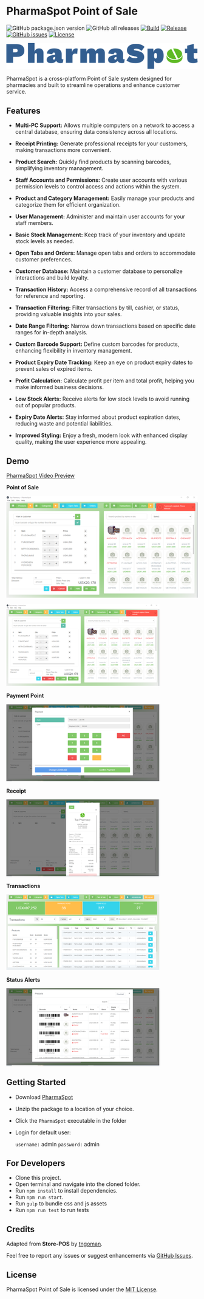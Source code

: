 # PharmaSpot Point of Sale
![GitHub package.json version](https://img.shields.io/github/package-json/v/drkNsubuga/PharmaSpot) ![GitHub all releases](https://img.shields.io/github/downloads/drkNsubuga/PharmaSpot/total) [![Build](https://github.com/drkNsubuga/PharmaSpot/actions/workflows/build.yml/badge.svg)](https://github.com/drkNsubuga/PharmaSpot/actions/workflows/build.yml) [![Release](https://github.com/drkNsubuga/PharmaSpot/actions/workflows/release.yml/badge.svg)](https://github.com/drkNsubuga/PharmaSpot/actions/workflows/release.yml) [![GitHub issues](https://img.shields.io/github/issues/drkNsubuga/PharmaSpot)](https://github.com/drkNsubuga/PharmaSpot) [![License](https://img.shields.io/badge/license-MIT-blue.svg)](https://github.com/drkNsubuga/PharmaSpot/blob/main/LICENSE)

![PharmaSpot Logo](assets/images/logo.svg)

PharmaSpot is a cross-platform Point of Sale system designed for pharmacies and built to streamline operations and enhance customer service.

## Features

- **Multi-PC Support:** Allows multiple computers on a network to access a central database, ensuring data consistency across all locations.

- **Receipt Printing:** Generate professional receipts for your customers, making transactions more convenient.

- **Product Search:** Quickly find products by scanning barcodes, simplifying inventory management.

- **Staff Accounts and Permissions:** Create user accounts with various permission levels to control access and actions within the system.

- **Product and Category Management:** Easily manage your products and categorize them for efficient organization.

- **User Management:** Administer and maintain user accounts for your staff members.

- **Basic Stock Management:** Keep track of your inventory and update stock levels as needed.

- **Open Tabs and Orders:** Manage open tabs and orders to accommodate customer preferences.

- **Customer Database:** Maintain a customer database to personalize interactions and build loyalty.

- **Transaction History:** Access a comprehensive record of all transactions for reference and reporting.

- **Transaction Filtering:** Filter transactions by till, cashier, or status, providing valuable insights into your sales.

- **Date Range Filtering:** Narrow down transactions based on specific date ranges for in-depth analysis.

- **Custom Barcode Support:** Define custom barcodes for products, enhancing flexibility in inventory management.

- **Product Expiry Date Tracking:** Keep an eye on product expiry dates to prevent sales of expired items.

- **Profit Calculation:** Calculate profit per item and total profit, helping you make informed business decisions.

- **Low Stock Alerts:** Receive alerts for low stock levels to avoid running out of popular products.

- **Expiry Date Alerts:** Stay informed about product expiration dates, reducing waste and potential liabilities.

- **Improved Styling:** Enjoy a fresh, modern look with enhanced display quality, making the user experience more appealing.


## Demo

[PharmaSpot Video Preview](https://github.com/drkNsubuga/PharmaSpot/assets/12871099/14e32721-b5d6-4186-bb63-be59733862c3)

**Point of Sale**

![PharmaSpot Demo - Point of Sale](screenshots/pos.png)

<img src="screenshots/pos.png" alt="PharmaSpot Demo - POS" width="80%"/>

**Payment Point**

<img src="screenshots/payment.png" alt="PharmaSpot Demo - Payment" width="80%"/>

**Receipt**

<img src="screenshots/receipt.png" alt="PharmaSpot Demo-Receipt" width="80%"/>

**Transactions**

<img src="screenshots/transactions.png" alt="PharmaSpot Demo - Transactions" width="80%"/>

**Status Alerts**

<img src="screenshots/alerts.png" alt="PharmaSpot Demo - Status Alerts" width="80%"/>

## Getting Started
- Download [PharmaSpot](https://github.com/drkNsubuga/PharmaSpot/releases/latest)
- Unzip the package to a location of your choice.
- Click the ``PharmaSpot`` executable in the folder
- Login for default user:

	``username:`` admin
	``password:`` admin

## For Developers
- Clone this project.
- Open terminal and navigate into the cloned folder.
- Run ```npm install``` to install dependencies.
- Run ```npm run start```.
- Run ```gulp``` to bundle css and js assets
- Run ```npm run test``` to run tests
  
## Credits

Adapted from **Store-POS** by [tngoman](https://github.com/tngoman/Store-POS).

Feel free to report any issues or suggest enhancements via [GitHub Issues](https://github.com/drkNsubuga/PharmaSpot/issues). 

## License

PharmaSpot Point of Sale is licensed under the [MIT License](https://github.com/drkNsubuga/PharmaSpot/blob/main/LICENSE).